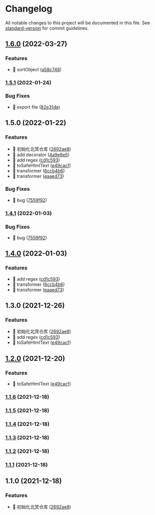 # Changelog

All notable changes to this project will be documented in this file. See [standard-version](https://github.com/conventional-changelog/standard-version) for commit guidelines.

## [1.6.0](https://github.com/jackeryjam/peking-ming/compare/v1.5.1...v1.6.0) (2022-03-27)


### Features

* 🎸 sortObject ([a58c748](https://github.com/jackeryjam/peking-ming/commit/a58c748c1c5b62633077af8d62e05bd031b0ed9d))

### [1.5.1](https://github.com/jackeryjam/peking-ming/compare/v1.5.0...v1.5.1) (2022-01-24)


### Bug Fixes

* 🐛 export file ([82e31de](https://github.com/jackeryjam/peking-ming/commit/82e31deca1cad39f1b66bdc04d8e803cf6268de4))

## 1.5.0 (2022-01-22)


### Features

* 🎸 初始化北冥仓库 ([2692ae8](https://github.com/jackeryjam/peking-ming/commit/2692ae8ecea5c8aadb785b3a3d99461ded17ef2b))
* 🎸 add decorator ([4a9e6e5](https://github.com/jackeryjam/peking-ming/commit/4a9e6e5b8539bfcac70a6142bd898d330a6c5ba3))
* 🎸 add regex ([cd1c593](https://github.com/jackeryjam/peking-ming/commit/cd1c5938d003eab9eada2dc3e2f929c4c10872c0))
* 🎸 toSafeHtmlText ([e49cacf](https://github.com/jackeryjam/peking-ming/commit/e49cacf542e7b57388196ebbd632109d04552e78))
* 🎸 transformer ([6ccb4b6](https://github.com/jackeryjam/peking-ming/commit/6ccb4b68eafe10e162839e644d729c62167489ca))
* 🎸 transformer ([eaaed73](https://github.com/jackeryjam/peking-ming/commit/eaaed73db72840abb048270e3806e82e529304fc))


### Bug Fixes

* 🐛 bug ([7559f92](https://github.com/jackeryjam/peking-ming/commit/7559f92832f7b8f3cb99fbe13d82d65076d0d068))

### [1.4.1](https://github.com/jackeryjam/peking-ming/compare/v1.4.0...v1.4.1) (2022-01-03)


### Bug Fixes

* 🐛 bug ([7559f92](https://github.com/jackeryjam/peking-ming/commit/7559f92832f7b8f3cb99fbe13d82d65076d0d068))

## [1.4.0](https://github.com/jackeryjam/peking-ming/compare/v1.2.0...v1.4.0) (2022-01-03)


### Features

* 🎸 add regex ([cd1c593](https://github.com/jackeryjam/peking-ming/commit/cd1c5938d003eab9eada2dc3e2f929c4c10872c0))
* 🎸 transformer ([6ccb4b6](https://github.com/jackeryjam/peking-ming/commit/6ccb4b68eafe10e162839e644d729c62167489ca))
* 🎸 transformer ([eaaed73](https://github.com/jackeryjam/peking-ming/commit/eaaed73db72840abb048270e3806e82e529304fc))

## 1.3.0 (2021-12-26)


### Features

* 🎸 初始化北冥仓库 ([2692ae8](https://github.com/jackeryjam/peking-ming/commit/2692ae8ecea5c8aadb785b3a3d99461ded17ef2b))
* 🎸 add regex ([cd1c593](https://github.com/jackeryjam/peking-ming/commit/cd1c5938d003eab9eada2dc3e2f929c4c10872c0))
* 🎸 toSafeHtmlText ([e49cacf](https://github.com/jackeryjam/peking-ming/commit/e49cacf542e7b57388196ebbd632109d04552e78))

## [1.2.0](https://github.com/jackeryjam/peking-ming/compare/v1.1.6...v1.2.0) (2021-12-20)


### Features

* 🎸 toSafeHtmlText ([e49cacf](https://github.com/jackeryjam/peking-ming/commit/e49cacf542e7b57388196ebbd632109d04552e78))

### [1.1.6](https://github.com/jackeryjam/peking-ming/compare/v1.1.5...v1.1.6) (2021-12-18)

### [1.1.5](https://github.com/jackeryjam/peking-ming/compare/v1.1.4...v1.1.5) (2021-12-18)

### [1.1.4](https://github.com/jackeryjam/peking-ming/compare/v1.1.3...v1.1.4) (2021-12-18)

### [1.1.3](https://github.com/jackeryjam/peking-ming/compare/v1.1.2...v1.1.3) (2021-12-18)

### [1.1.2](https://github.com/jackeryjam/peking-ming/compare/v1.1.1...v1.1.2) (2021-12-18)

### [1.1.1](https://github.com/jackeryjam/peking-ming/compare/v1.1.0...v1.1.1) (2021-12-18)

## 1.1.0 (2021-12-18)


### Features

* 🎸 初始化北冥仓库 ([2692ae8](https://github.com/jackeryjam/peking-ming/commit/2692ae8ecea5c8aadb785b3a3d99461ded17ef2b))
